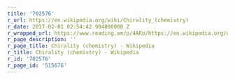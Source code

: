 ```yaml
---
title: '702576'
r_url: https://en.wikipedia.org/wiki/Chirality_(chemistry)
r_date: 2017-02-01 02:54:42.904000000 Z
r_wrapped_url: https://www.reading.am/p/4ARo/https://en.wikipedia.org/wiki/Chirality_(chemistry)
r_page_description: ''
r_page_title: Chirality (chemistry) - Wikipedia
r_title: Chirality (chemistry) - Wikipedia
r_id: '702576'
r_page_id: '515676'
---
```


